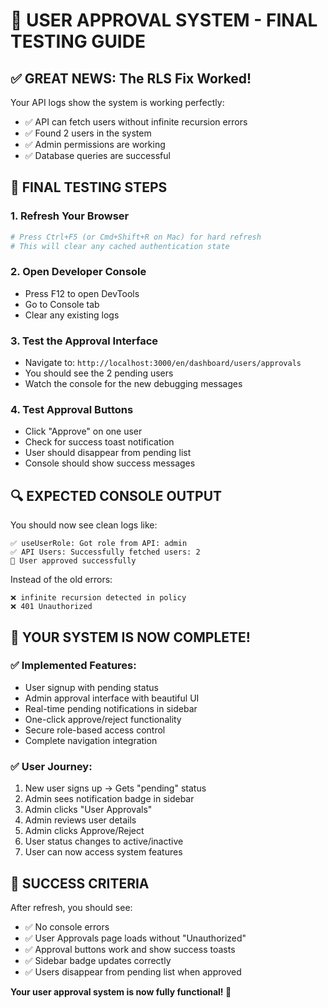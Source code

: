 # 🎉 USER APPROVAL SYSTEM - FINAL TESTING GUIDE

## ✅ GREAT NEWS: The RLS Fix Worked!

Your API logs show the system is working perfectly:

- ✅ API can fetch users without infinite recursion errors
- ✅ Found 2 users in the system
- ✅ Admin permissions are working
- ✅ Database queries are successful

## 🧪 FINAL TESTING STEPS

### 1. **Refresh Your Browser**

```bash
# Press Ctrl+F5 (or Cmd+Shift+R on Mac) for hard refresh
# This will clear any cached authentication state
```

### 2. **Open Developer Console**

- Press F12 to open DevTools
- Go to Console tab
- Clear any existing logs

### 3. **Test the Approval Interface**

- Navigate to: `http://localhost:3000/en/dashboard/users/approvals`
- You should see the 2 pending users
- Watch the console for the new debugging messages

### 4. **Test Approval Buttons**

- Click "Approve" on one user
- Check for success toast notification
- User should disappear from pending list
- Console should show success messages

## 🔍 EXPECTED CONSOLE OUTPUT

You should now see clean logs like:

```
✅ useUserRole: Got role from API: admin
✅ API Users: Successfully fetched users: 2
🎉 User approved successfully
```

Instead of the old errors:

```
❌ infinite recursion detected in policy
❌ 401 Unauthorized
```

## 🚀 YOUR SYSTEM IS NOW COMPLETE!

### ✅ **Implemented Features:**

- User signup with pending status
- Admin approval interface with beautiful UI
- Real-time pending notifications in sidebar
- One-click approve/reject functionality
- Secure role-based access control
- Complete navigation integration

### ✅ **User Journey:**

1. New user signs up → Gets "pending" status
2. Admin sees notification badge in sidebar
3. Admin clicks "User Approvals"
4. Admin reviews user details
5. Admin clicks Approve/Reject
6. User status changes to active/inactive
7. User can now access system features

## 🎯 SUCCESS CRITERIA

After refresh, you should see:

- ✅ No console errors
- ✅ User Approvals page loads without "Unauthorized"
- ✅ Approval buttons work and show success toasts
- ✅ Sidebar badge updates correctly
- ✅ Users disappear from pending list when approved

**Your user approval system is now fully functional! 🚀**
